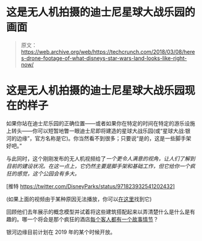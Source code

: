 # 这是无人机拍摄的迪士尼星球大战乐园的画面 

> 原文：<https://web.archive.org/web/https://techcrunch.com/2018/03/08/heres-drone-footage-of-what-disneys-star-wars-land-looks-like-right-now/>

# 这是无人机拍摄的迪士尼星球大战乐园现在的样子

如果你站在迪士尼乐园的正确位置——或者如果你在特定的时间在特定的游乐设施上转头——你可以短暂地瞥一眼迪士尼即将建造的星球大战乐园(或“星球大战:银河的边缘”，官方名称是它)。你当然看不到很多；只要说“是的，这是一些脚手架好吧。”

与此同时，这个刚刚发布的无人机视频给了*一个更令人满意的视角，让人们了解到目前的建设状况。在这一点上，它仍然主要是脚手架和基础工作，但它给你一个疯狂的感觉，这个公园会有多大。*

[推特 https://twitter.com/DisneyParks/status/971823932541202432]

(如果上面的视频由于某种原因无法播放，你可以[在这里](https://web.archive.org/web/20221207000859/https://twitter.com/DisneyParks/status/971823932541202432)找到它)

回顾他们去年展示的概念模型并试着将这些建筑搭配起来以弄清楚什么是什么是有趣的。哪一个将会是那个疯狂的酒店[每个客人都有一个故事情节](https://web.archive.org/web/20221207000859/https://techcrunch.com/2017/07/15/disney-is-opening-an-immersive-star-wars-hotel-where-each-guest-gets-a-storyline/)？

银河边缘目前计划在 2019 年的某个时候开放。